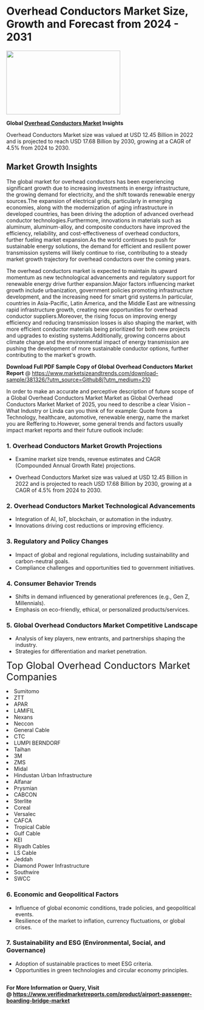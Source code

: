 <H1>Overhead Conductors Market Size, Growth and Forecast from 2024 - 2031</H1><img class="aligncenter size-medium wp-image-584254" src="https://thirdeyenews.in/wp-content/uploads/2024/09/Global-Market-Research-300x168.jpeg" alt="" width="300" height="168" /><p><strong>Global&nbsp;<a href="https://www.marketsizeandtrends.com/download-sample/381326/?utm_source=Github8j?utm_medium=210">Overhead Conductors Market</a> Insights</strong></p><p>Overhead Conductors Market size was valued at USD 12.45 Billion in 2022 and is projected to reach USD 17.68 Billion by 2030, growing at a CAGR of 4.5% from 2024 to 2030.</p><p><h2>Market Growth Insights</h2> <p>The global market for overhead conductors has been experiencing significant growth due to increasing investments in energy infrastructure, the growing demand for electricity, and the shift towards renewable energy sources.The expansion of electrical grids, particularly in emerging economies, along with the modernization of aging infrastructure in developed countries, has been driving the adoption of advanced overhead conductor technologies.Furthermore, innovations in materials such as aluminum, aluminum-alloy, and composite conductors have improved the efficiency, reliability, and cost-effectiveness of overhead conductors, further fueling market expansion.As the world continues to push for sustainable energy solutions, the demand for efficient and resilient power transmission systems will likely continue to rise, contributing to a steady market growth trajectory for overhead conductors over the coming years.</p> <p>The overhead conductors market is expected to maintain its upward momentum as new technological advancements and regulatory support for renewable energy drive further expansion.Major factors influencing market growth include urbanization, government policies promoting infrastructure development, and the increasing need for smart grid systems.In particular, countries in Asia-Pacific, Latin America, and the Middle East are witnessing rapid infrastructure growth, creating new opportunities for overhead conductor suppliers.Moreover, the rising focus on improving energy efficiency and reducing transmission losses is also shaping the market, with more efficient conductor materials being prioritized for both new projects and upgrades to existing systems.Additionally, growing concerns about climate change and the environmental impact of energy transmission are pushing the development of more sustainable conductor options, further contributing to the market's growth.<p><span class=""><strong>Download Full PDF Sample Copy of Global Overhead Conductors Market Report</strong> @ <a href="https://www.marketsizeandtrends.com/download-sample/381326/?utm_source=Github8j?utm_medium=210" target="_blank">https://www.marketsizeandtrends.com/download-sample/381326/?utm_source=Github8j?utm_medium=210</a></span></p><p>In order to make an accurate and perceptive description of future scope of a Global&nbsp;Overhead Conductors Market Market as Global&nbsp;Overhead Conductors Market Market of 2025, you need to describe a clear Vision &ndash; What Industry or Linda can you think of for example: Quote from a Technology, healthcare, automotive, renewable energy, name the market you are Reffering to.However, some general trends and factors usually impact market reports and their future outlook include:</p><h3>1.&nbsp;<strong>Overhead Conductors Market Growth Projections</strong></h3><ul><li>Examine market size trends, revenue estimates and CAGR (Compounded Annual Growth Rate) projections.</li><li><p>Overhead Conductors Market size was valued at USD 12.45 Billion in 2022 and is projected to reach USD 17.68 Billion by 2030, growing at a CAGR of 4.5% from 2024 to 2030.</p></li></ul><h3>2.&nbsp;<strong>Overhead Conductors Market Technological Advancements</strong></h3><ul><li>Integration of AI, IoT, blockchain, or automation in the industry.</li><li>Innovations driving cost reductions or improving efficiency.</li></ul><h3>3.&nbsp;<strong>Regulatory and Policy Changes</strong></h3><ul><li>Impact of global and regional regulations, including sustainability and carbon-neutral goals.</li><li>Compliance challenges and opportunities tied to government initiatives.</li></ul><h3>4.&nbsp;<strong>Consumer Behavior Trends</strong></h3><ul><li>Shifts in demand influenced by generational preferences (e.g., Gen Z, Millennials).</li><li>Emphasis on eco-friendly, ethical, or personalized products/services.</li></ul><h3>5.&nbsp;<strong>Global Overhead Conductors Market Competitive Landscape</strong></h3><ul><li>Analysis of key players, new entrants, and partnerships shaping the industry.</li><li>Strategies for differentiation and market penetration.</li></ul><p data-pm-slice="1 1 []"><span style="color: inherit; font-family: inherit; font-size: 25px;">Top Global Overhead Conductors Market Companies</span></p><div class="" data-test-id=""><p><li>Sumitomo</li><li> ZTT</li><li> APAR</li><li> LAMIFIL</li><li> Nexans</li><li> Neccon</li><li> General Cable</li><li> CTC</li><li> LUMPI BERNDORF</li><li> Taihan</li><li> 3M</li><li> ZMS</li><li> Midal</li><li> Hindustan Urban Infrastructure</li><li> Alfanar</li><li> Prysmian</li><li> CABCON</li><li> Sterlite</li><li> Coreal</li><li> Versalec</li><li> CAFCA</li><li> Tropical Cable</li><li> Gulf Cable</li><li> KEI</li><li> Riyadh Cables</li><li> LS Cable</li><li> Jeddah</li><li> Diamond Power Infrastructure</li><li> Southwire</li><li> SWCC</li></p></div><h3>6.&nbsp;<strong>Economic and Geopolitical Factors</strong></h3><ul><li>Influence of global economic conditions, trade policies, and geopolitical events.</li><li>Resilience of the market to inflation, currency fluctuations, or global crises.</li></ul><h3>7.&nbsp;<strong>Sustainability and ESG (Environmental, Social, and Governance)</strong></h3><ul><li>Adoption of sustainable practices to meet ESG criteria.</li><li>Opportunities in green technologies and circular economy principles.</li></ul><h2><strong style="font-size: 14px;">For More Information or Query, Visit @&nbsp;</strong><a style="background-color: #ffffff; font-size: 14px;" href="https://www.marketsizeandtrends.com/report/overhead-conductors-market/" target="_blank">https://www.verifiedmarketreports.com/product/airport-passenger-boarding-bridge-market</a></h2>